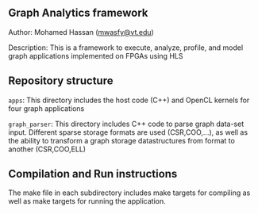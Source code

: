 Graph Analytics framework
-------------------------------------

Author: Mohamed Hassan (mwasfy@vt.edu)

Description: This is a framework to execute, analyze, profile, and model graph applications implemented on FPGAs using HLS

Repository structure 
----------------------------

`apps`: This directory includes the host code (C++) and OpenCL kernels for four graph applications

`graph_parser`: This directory includes C++ code to parse graph data-set input. Different sparse storage formats are used (CSR,COO,...), as well as the ability to transform a graph storage datastructures from format to another (CSR,COO,ELL)


Compilation and Run instructions
---------------------------------------------
The make file in each subdirectory includes make targets for compiling as well as make targets for running the application. 
